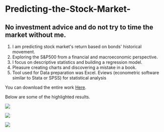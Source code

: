 # Predicting-the-Stock-Market-  

## No investment advice and do not try to time the market without me.  

1. I am predicting stock market's return based on bonds' historical movement.
2. Exploring the S&amp;P500 from a financial and macroeconomic perspective.
3. I focus on descriptive statistics and building a regression model.
4. Pleasure creating charts and discovering a mistake in a book.
5. Tool used for Data preparation was Excel. Eviews (econometric software similar to Stata or SPSS) for statistical analysis
   

You can download the entire work [Here](https://www.researchgate.net/publication/360546616_Price-earnings_ratio_and_interest_rates).   

Below are some of the highlighted results.

![](https://github.com/BorisNaydenov/Predicting-the-Stock-Market-/blob/main/descriptive%20statistics.png)

![](https://github.com/BorisNaydenov/Predicting-the-Stock-Market-/blob/main/regression.png)

![](https://github.com/BorisNaydenov/Predicting-the-Stock-Market-/blob/main/Damodaran-Graph%20replicated.png)
